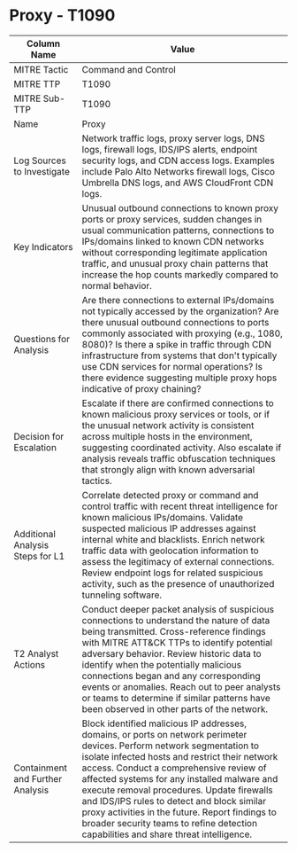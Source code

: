 # Proxy - T1090

| Column Name | Value |
|-------------|-------|
| MITRE Tactic | Command and Control |
| MITRE TTP | T1090 |
| MITRE Sub-TTP | T1090 |
| Name | Proxy |
| Log Sources to Investigate | Network traffic logs, proxy server logs, DNS logs, firewall logs, IDS/IPS alerts, endpoint security logs, and CDN access logs. Examples include Palo Alto Networks firewall logs, Cisco Umbrella DNS logs, and AWS CloudFront CDN logs. |
| Key Indicators | Unusual outbound connections to known proxy ports or proxy services, sudden changes in usual communication patterns, connections to IPs/domains linked to known CDN networks without corresponding legitimate application traffic, and unusual proxy chain patterns that increase the hop counts markedly compared to normal behavior. |
| Questions for Analysis | Are there connections to external IPs/domains not typically accessed by the organization? Are there unusual outbound connections to ports commonly associated with proxying (e.g., 1080, 8080)? Is there a spike in traffic through CDN infrastructure from systems that don't typically use CDN services for normal operations? Is there evidence suggesting multiple proxy hops indicative of proxy chaining? |
| Decision for Escalation | Escalate if there are confirmed connections to known malicious proxy services or tools, or if the unusual network activity is consistent across multiple hosts in the environment, suggesting coordinated activity. Also escalate if analysis reveals traffic obfuscation techniques that strongly align with known adversarial tactics. |
| Additional Analysis Steps for L1 | Correlate detected proxy or command and control traffic with recent threat intelligence for known malicious IPs/domains. Validate suspected malicious IP addresses against internal white and blacklists. Enrich network traffic data with geolocation information to assess the legitimacy of external connections. Review endpoint logs for related suspicious activity, such as the presence of unauthorized tunneling software. |
| T2 Analyst Actions | Conduct deeper packet analysis of suspicious connections to understand the nature of data being transmitted. Cross-reference findings with MITRE ATT&CK TTPs to identify potential adversary behavior. Review historic data to identify when the potentially malicious connections began and any corresponding events or anomalies. Reach out to peer analysts or teams to determine if similar patterns have been observed in other parts of the network. |
| Containment and Further Analysis | Block identified malicious IP addresses, domains, or ports on network perimeter devices. Perform network segmentation to isolate infected hosts and restrict their network access. Conduct a comprehensive review of affected systems for any installed malware and execute removal procedures. Update firewalls and IDS/IPS rules to detect and block similar proxy activities in the future. Report findings to broader security teams to refine detection capabilities and share threat intelligence. |
